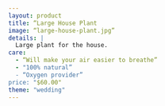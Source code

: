 ```yaml
---
layout: product
title: “Large House Plant
image: “large-house-plant.jpg”
details: |
  Large plant for the house.
care:
  - “Will make your air easier to breathe”
  - "100% natural”
  - “Oxygen provider”
price: "$60.00"
theme: "wedding"
---
```


